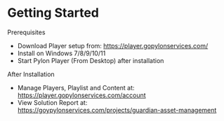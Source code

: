 # Getting Started

Prerequisites
- Download Player setup from: https://player.gopylonservices.com/
- Install on Windows 7/8/9/10/11
- Start Pylon Player (From Desktop) after installation

After Installation
- Manage Players, Playlist and Content at: https://player.gopylonservices.com/account
- View Solution Report at: https://goypylonservices.com/projects/guardian-asset-management
